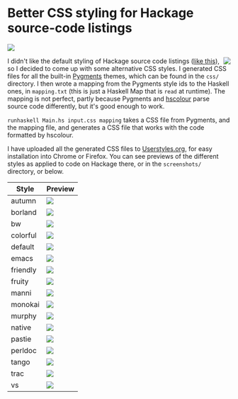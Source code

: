 # Better CSS styling for Hackage source-code listings
![](http://i.imgur.com/6oiFkTk.png)

<img align=right src=http://i.imgur.com/jt9UUkD.png></img>I didn't like the default styling of Hackage source code listings ([like this](https://hackage.haskell.org/package/FileManip-0.3.2/docs/src/System-FilePath-Manip.html)), so I decided to come up with some alternative CSS styles. I generated CSS files for all the built-in [Pygments](http://pygments.org/) themes, which can be found in the `css/` directory. I then wrote a mapping from the Pygments style ids to the Haskell ones, in `mapping.txt` (this is just a Haskell Map that is `read` at runtime). The mapping is not perfect, partly because Pygments and [hscolour](http://www.cs.york.ac.uk/fp/darcs/hscolour/) parse source code differently, but it's good enough to work.

`runhaskell Main.hs input.css mapping` takes a CSS file from Pygments, and the mapping file, and generates a CSS file that works with the code formatted by hscolour. 

I have uploaded all the generated CSS files to [Userstyles.org](https://userstyles.org/styles/browse?search_terms=hackage+code+listing), for easy installation into Chrome or Firefox. You can see previews of the different styles as applied to code on Hackage there, or in the `screenshots/` directory, or below.

|Style|Preview|
|-----|------|
|autumn|	![](https://raw.githubusercontent.com/houshuang/hackage-css/master/screenshots/autumn.png)|
|borland|	![](https://raw.githubusercontent.com/houshuang/hackage-css/master/screenshots/borland.png)|
|bw|	![](https://raw.githubusercontent.com/houshuang/hackage-css/master/screenshots/bw.png)|
|colorful|	![](https://raw.githubusercontent.com/houshuang/hackage-css/master/screenshots/colorful.png)|
|default|	![](https://raw.githubusercontent.com/houshuang/hackage-css/master/screenshots/default.png)|
|emacs|	![](https://raw.githubusercontent.com/houshuang/hackage-css/master/screenshots/emacs.png)|
|friendly|	![](https://raw.githubusercontent.com/houshuang/hackage-css/master/screenshots/friendly.png)|
|fruity|	![](https://raw.githubusercontent.com/houshuang/hackage-css/master/screenshots/fruity.png)|
|manni|	![](https://raw.githubusercontent.com/houshuang/hackage-css/master/screenshots/manni.png)|
|monokai|	![](https://raw.githubusercontent.com/houshuang/hackage-css/master/screenshots/monokai.png)|
|murphy|	![](https://raw.githubusercontent.com/houshuang/hackage-css/master/screenshots/murphy.png)|
|native|	![](https://raw.githubusercontent.com/houshuang/hackage-css/master/screenshots/native.png)|
|pastie|	![](https://raw.githubusercontent.com/houshuang/hackage-css/master/screenshots/pastie.png)|
|perldoc|	![](https://raw.githubusercontent.com/houshuang/hackage-css/master/screenshots/perldoc.png)|
|tango|	![](https://raw.githubusercontent.com/houshuang/hackage-css/master/screenshots/tango.png)|
|trac|	![](https://raw.githubusercontent.com/houshuang/hackage-css/master/screenshots/trac.png)|
|vs|	![](https://raw.githubusercontent.com/houshuang/hackage-css/master/screenshots/vs.png)|
